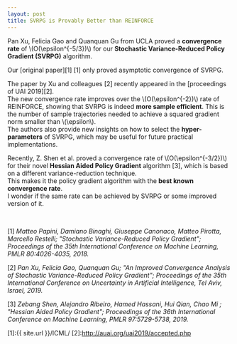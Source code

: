 ```yaml
---
layout: post
title: SVRPG is Provably Better than REINFORCE
---
```


Pan Xu, Felicia Gao and Quanquan Gu from UCLA proved a **convergence rate** of \\(O(\epsilon^{-5/3})\\) for our **Stochastic Variance-Reduced Policy Gradient (SVRPG)** algorithm.  

Our [original paper][1] \[1\] only proved asymptotic convergence of SVRPG.  

The paper by Xu and colleagues \[2\] recently appeared in the [proceedings of UAI 2019][2].  
The new convergence rate improves over the \\(O(\epsilon^{-2})\\) rate of REINFORCE, showing that SVRPG is indeed **more sample efficient**.
This is the number of sample trajectories needed to achieve a squared gradient norm smaller than \\(\epsilon\\).  
The authors also provide new insights on how to select the **hyper-parameters** of SVRPG, which may be useful for future practical implementations.

Recently, Z. Shen et al. proved a convergence rate of \\(O(\epsilon^{-3/2})\\) for their novel **Hessian Aided Policy Gradient** algorithm \[3\], which is based on a different variance-reduction technique.  
This makes it the policy gradient algorithm with the **best known convergence rate**.  
I wonder if the same rate can be achieved by SVRPG or some improved version of it.

&nbsp;
&nbsp;

\[1\] *Matteo Papini, Damiano Binaghi, Giuseppe Canonaco, Matteo Pirotta, Marcello Restelli; "Stochastic Variance-Reduced Policy Gradient"; Proceedings of the 35th International Conference on Machine Learning, PMLR 80:4026-4035, 2018.*

\[2\] *Pan Xu, Felicia Gao, Quanquan Gu; "An Improved Convergence Analysis of Stochastic Variance-Reduced Policy Gradient"; Proceedings of the 35th International Conference on Uncertainty in Artificial Intelligence, Tel Aviv, Israel, 2019.*

\[3\] *Zebang Shen, Alejandro Ribeiro, Hamed Hassani, Hui Qian, Chao Mi ; "Hessian Aided Policy Gradient"; 
Proceedings of the 36th International Conference on Machine Learning, PMLR 97:5729-5738, 2019.*

[1]:{{ site.url }}/ICML/
[2]:http://auai.org/uai2019/accepted.php
